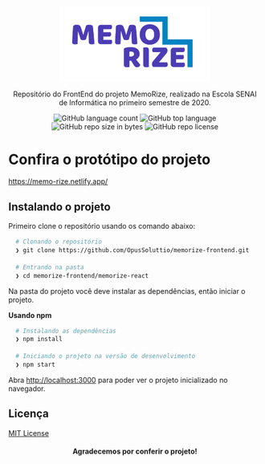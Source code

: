 <p align="center">
  <img src="/memorize-react/src/assets/img/logo-memorize.png" width='300px' />
	
  <p align="center">
  Repositório do FrontEnd do projeto MemoRize, realizado na Escola SENAI de Informática no primeiro semestre de 2020.
  </p>
</p>

<p align="center">
  <img alt="GitHub language count" src="https://img.shields.io/github/languages/count/OpusSoluttio/memorize-frontend?color=greeb">

  <img alt="GitHub top language" src="https://img.shields.io/github/languages/top/OpusSoluttio/memorize-frontend?color=greeb">

  <img alt="GitHub repo size in bytes" src="https://img.shields.io/github/repo-size/OpusSoluttio/memorize-frontend?color=greeb">

  <img alt="GitHub repo license" src="https://img.shields.io/github/license/OpusSoluttio/memorize-frontend?color=green">
</p>

# Confira o protótipo do projeto
https://memo-rize.netlify.app/

## Instalando o projeto

Primeiro clone o repositório usando os comando abaixo:

```bash
  # Clonando o repositório
  ❯ git clone https://github.com/OpusSoluttio/memorize-frontend.git

  # Entrando na pasta
  ❯ cd memorize-frontend/memorize-react
```

Na pasta do projeto você deve instalar as dependências, então iniciar o projeto.

**Usando npm**

```bash
  # Instalando as dependências
  ❯ npm install

  # Iniciando o projeto na versão de desenvolvimento
  ❯ npm start
```
Abra [http://localhost:3000](http://localhost:3000) para poder ver o projeto inicializado no navegador.

## Licença
[MIT License](/LICENSE)

<h4 align="center">
  Agradecemos por conferir o projeto!
</h4>
